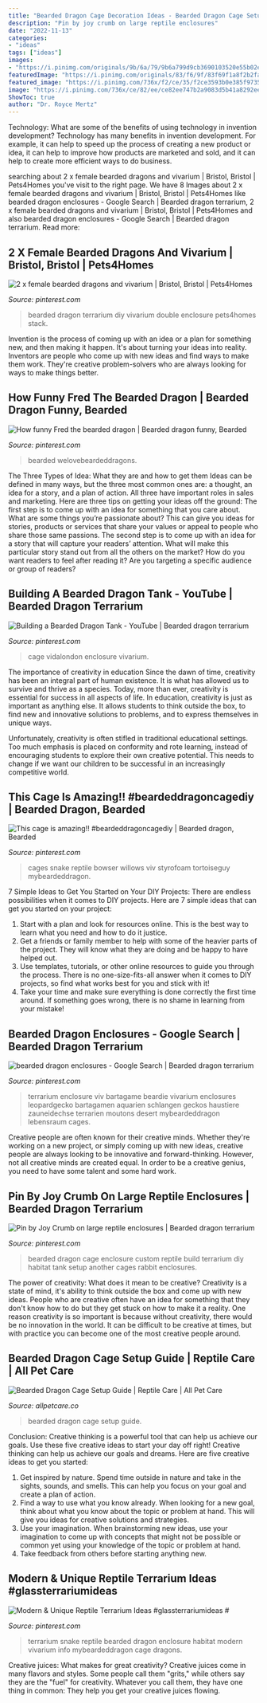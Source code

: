 ```yaml
---
title: "Bearded Dragon Cage Decoration Ideas - Bearded Dragon Cage Setup Guide"
description: "Pin by joy crumb on large reptile enclosures"
date: "2022-11-13"
categories:
- "ideas"
tags: ["ideas"]
images:
- "https://i.pinimg.com/originals/9b/6a/79/9b6a799d9cb3690103520e55b02e6916.jpg"
featuredImage: "https://i.pinimg.com/originals/83/f6/9f/83f69f1a8f2b2fa5d68d7be453b45628.jpg"
featured_image: "https://i.pinimg.com/736x/f2/ce/35/f2ce3593b0e385f9735266f87522ee3f.jpg"
image: "https://i.pinimg.com/736x/ce/82/ee/ce82ee747b2a9083d5b41a8292eec859.jpg"
ShowToc: true
author: "Dr. Royce Mertz"
---
```



Technology: What are some of the benefits of using technology in invention development?
Technology has many benefits in invention development. For example, it can help to speed up the process of creating a new product or idea, it can help to improve how products are marketed and sold, and it can help to create more efficient ways to do business.

	

		
searching about 2 x female bearded dragons and vivarium | Bristol, Bristol | Pets4Homes you've visit to the right page. We have 8 Images about 2 x female bearded dragons and vivarium | Bristol, Bristol | Pets4Homes like bearded dragon enclosures - Google Search | Bearded dragon terrarium, 2 x female bearded dragons and vivarium | Bristol, Bristol | Pets4Homes and also bearded dragon enclosures - Google Search | Bearded dragon terrarium. Read more:
		
    
## 2 X Female Bearded Dragons And Vivarium | Bristol, Bristol | Pets4Homes

<img loading=lazy src="https://i.pinimg.com/736x/6e/68/08/6e68083785765b12ac8b779fa2c8722e.jpg" onerror="this.onerror=null;this.src='https://tse3.mm.bing.net/th?id=OIP._vxKDPPUMDLM7ENDbK7suwAAAA&amp;pid=15.1';" alt="2 x female bearded dragons and vivarium | Bristol, Bristol | Pets4Homes">

_Source: pinterest.com_

>bearded dragon terrarium diy vivarium double enclosure pets4homes stack. 

	

Invention is the process of coming up with an idea or a plan for something new, and then making it happen. It's about turning your ideas into reality. Inventors are people who come up with new ideas and find ways to make them work. They're creative problem-solvers who are always looking for ways to make things better.

    
## How Funny Fred The Bearded Dragon | Bearded Dragon Funny, Bearded

<img loading=lazy src="https://i.pinimg.com/originals/36/79/1b/36791b19fc747fca22e70e33dd7fe1c9.jpg" onerror="this.onerror=null;this.src='https://tse3.mm.bing.net/th?id=OIP.hdy5n3wN4juGki9TNcENAAHaJ6&amp;pid=15.1';" alt="How funny Fred the bearded dragon | Bearded dragon funny, Bearded">

_Source: pinterest.com_

>bearded welovebeardeddragons. 

	

The Three Types of Idea: What they are and how to get them
Ideas can be defined in many ways, but the three most common ones are: a thought, an idea for a story, and a plan of action. All three have important roles in sales and marketing. Here are three tips on getting your ideas off the ground: 
The first step is to come up with an idea for something that you care about. What are some things you’re passionate about? This can give you ideas for stories, products or services that share your values or appeal to people who share those same passions. 
The second step is to come up with an idea for a story that will capture your readers’ attention. What will make this particular story stand out from all the others on the market? How do you want readers to feel after reading it? Are you targeting a specific audience or group of readers?

    
## Building A Bearded Dragon Tank - YouTube | Bearded Dragon Terrarium

<img loading=lazy src="https://i.pinimg.com/736x/f2/ce/35/f2ce3593b0e385f9735266f87522ee3f.jpg" onerror="this.onerror=null;this.src='https://tse3.mm.bing.net/th?id=OIP.XpAUQk8Lv_jxjQVRl-W4DwHaEK&amp;pid=15.1';" alt="Building a Bearded Dragon Tank - YouTube | Bearded dragon terrarium">

_Source: pinterest.com_

>cage vidalondon enclosure vivarium. 

	

The importance of creativity in education
Since the dawn of time, creativity has been an integral part of human existence. It is what has allowed us to survive and thrive as a species. Today, more than ever, creativity is essential for success in all aspects of life.
In education, creativity is just as important as anything else. It allows students to think outside the box, to find new and innovative solutions to problems, and to express themselves in unique ways.

Unfortunately, creativity is often stifled in traditional educational settings. Too much emphasis is placed on conformity and rote learning, instead of encouraging students to explore their own creative potential. This needs to change if we want our children to be successful in an increasingly competitive world.

    
## This Cage Is Amazing!! #beardeddragoncagediy | Bearded Dragon, Bearded

<img loading=lazy src="https://i.pinimg.com/originals/9b/6a/79/9b6a799d9cb3690103520e55b02e6916.jpg" onerror="this.onerror=null;this.src='https://tse3.mm.bing.net/th?id=OIP.nfvr_7AF1sZHKBE0pQ1ZkAHaJ4&amp;pid=15.1';" alt="This cage is amazing!! #beardeddragoncagediy | Bearded dragon, Bearded">

_Source: pinterest.com_

>cages snake reptile bowser willows viv styrofoam tortoiseguy mybeardeddragon. 

	

7 Simple Ideas to Get You Started on Your DIY Projects:
There are endless possibilities when it comes to DIY projects. Here are 7 simple ideas that can get you started on your project:
1. Start with a plan and look for resources online. This is the best way to learn what you need and how to do it justice.
2. Get a friends or family member to help with some of the heavier parts of the project. They will know what they are doing and be happy to have helped out.
3. Use templates, tutorials, or other online resources to guide you through the process. There is no one-size-fits-all answer when it comes to DIY projects, so find what works best for you and stick with it!
4. Take your time and make sure everything is done correctly the first time around. If something goes wrong, there is no shame in learning from your mistake!

    
## Bearded Dragon Enclosures - Google Search | Bearded Dragon Terrarium

<img loading=lazy src="https://i.pinimg.com/736x/a9/25/ad/a925ad34f8e50ce5df9ba347fac2135b.jpg" onerror="this.onerror=null;this.src='https://tse3.mm.bing.net/th?id=OIP.t3MjlAXcZmJ87juwGU7S6QHaFb&amp;pid=15.1';" alt="bearded dragon enclosures - Google Search | Bearded dragon terrarium">

_Source: pinterest.com_

>terrarium enclosure viv bartagame beardie vivarium enclosures leopardgecko bartagamen aquarien schlangen geckos haustiere zauneidechse terrarien moutons desert mybeardeddragon lebensraum cages. 

	

Creative people are often known for their creative minds. Whether they're working on a new project, or simply coming up with new ideas, creative people are always looking to be innovative and forward-thinking. However, not all creative minds are created equal. In order to be a creative genius, you need to have some talent and some hard work.

    
## Pin By Joy Crumb On Large Reptile Enclosures | Bearded Dragon Terrarium

<img loading=lazy src="https://i.pinimg.com/originals/83/f6/9f/83f69f1a8f2b2fa5d68d7be453b45628.jpg" onerror="this.onerror=null;this.src='https://tse1.mm.bing.net/th?id=OIP.0-c42vPyuW0L5tvMH2z-vgHaFj&amp;pid=15.1';" alt="Pin by Joy Crumb on large reptile enclosures | Bearded dragon terrarium">

_Source: pinterest.com_

>bearded dragon cage enclosure custom reptile build terrarium diy habitat tank setup another cages rabbit enclosures. 

	

The power of creativity: What does it mean to be creative?
Creativity is a state of mind, it's ability to think outside the box and come up with new ideas. People who are creative often have an idea for something that they don't know how to do but they get stuck on how to make it a reality. One reason creativity is so important is because without creativity, there would be no innovation in the world. It can be difficult to be creative at times, but with practice you can become one of the most creative people around.

    
## Bearded Dragon Cage Setup Guide | Reptile Care | All Pet Care

<img loading=lazy src="https://allpetcare.co/wp-content/uploads/2020/01/Bearded-Dragon-Cage-Setup-34.jpg" onerror="this.onerror=null;this.src='https://tse3.mm.bing.net/th?id=OIP.75Va7y3aux1NzXU9m6kK_wHaD7&amp;pid=15.1';" alt="Bearded Dragon Cage Setup Guide | Reptile Care | All Pet Care">

_Source: allpetcare.co_

>bearded dragon cage setup guide. 

	

Conclusion: Creative thinking is a powerful tool that can help us achieve our goals. Use these five creative ideas to start your day off right!
Creative thinking can help us achieve our goals and dreams. Here are five creative ideas to get you started: 
1. Get inspired by nature. Spend time outside in nature and take in the sights, sounds, and smells. This can help you focus on your goal and create a plan of action. 
2. Find a way to use what you know already. When looking for a new goal, think about what you know about the topic or problem at hand. This will give you ideas for creative solutions and strategies. 
3. Use your imagination. When brainstorming new ideas, use your imagination to come up with concepts that might not be possible or common yet using your knowledge of the topic or problem at hand. 
4. Take feedback from others before starting anything new.

    
## Modern &amp; Unique Reptile Terrarium Ideas #glassterrariumideas #

<img loading=lazy src="https://i.pinimg.com/736x/ce/82/ee/ce82ee747b2a9083d5b41a8292eec859.jpg" onerror="this.onerror=null;this.src='https://tse2.mm.bing.net/th?id=OIP.ZcGr4BsCqugXG6UBbP9EBAHaJ3&amp;pid=15.1';" alt="Modern &amp; Unique Reptile Terrarium Ideas #glassterrariumideas #">

_Source: pinterest.com_

>terrarium snake reptile bearded dragon enclosure habitat modern vivarium info mybeardeddragon cage dragons. 

	

Creative juices: What makes for great creativity?
Creative juices come in many flavors and styles. Some people call them "grits," while others say they are the "fuel" for creativity. Whatever you call them, they have one thing in common: They help you get your creative juices flowing.

